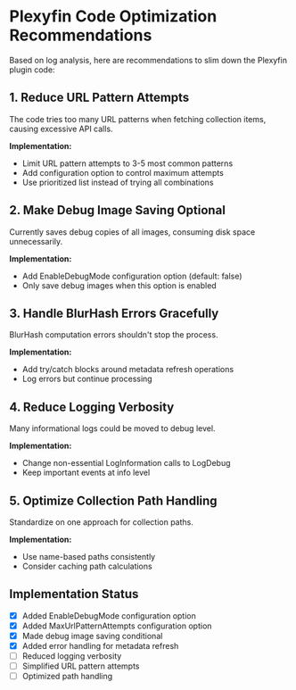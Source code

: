 # Plexyfin Code Optimization Recommendations

Based on log analysis, here are recommendations to slim down the Plexyfin plugin code:

## 1. Reduce URL Pattern Attempts

The code tries too many URL patterns when fetching collection items, causing excessive API calls.

**Implementation:**
- Limit URL pattern attempts to 3-5 most common patterns
- Add configuration option to control maximum attempts
- Use prioritized list instead of trying all combinations

## 2. Make Debug Image Saving Optional

Currently saves debug copies of all images, consuming disk space unnecessarily.

**Implementation:**
- Add EnableDebugMode configuration option (default: false)
- Only save debug images when this option is enabled

## 3. Handle BlurHash Errors Gracefully

BlurHash computation errors shouldn't stop the process.

**Implementation:**
- Add try/catch blocks around metadata refresh operations
- Log errors but continue processing

## 4. Reduce Logging Verbosity

Many informational logs could be moved to debug level.

**Implementation:**
- Change non-essential LogInformation calls to LogDebug
- Keep important events at info level

## 5. Optimize Collection Path Handling

Standardize on one approach for collection paths.

**Implementation:**
- Use name-based paths consistently
- Consider caching path calculations

## Implementation Status

- [x] Added EnableDebugMode configuration option
- [x] Added MaxUrlPatternAttempts configuration option
- [x] Made debug image saving conditional
- [x] Added error handling for metadata refresh
- [ ] Reduced logging verbosity
- [ ] Simplified URL pattern attempts
- [ ] Optimized path handling
